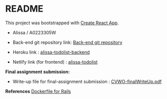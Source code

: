 # README

This project was bootstrapped with [Create React App](https://github.com/facebook/create-react-app).

* Alissa / A0223305W

* Back-end git repository link: [Back-end git repository](https://github.com/alissayarmantho/todo-list-backend)
* Heroku link : [alissa-todolist-backend](https://alissayarmantho-todo-backend.herokuapp.com/)
* Netlify link (for frontend) : [alissa-todolist](https://alissamanthou.netlify.app/)
  
**Final assignment submission:**

* Write-up file for final-assignment submission : [CVWO-finalWriteUp.pdf](https://github.com/alissayarmantho/todo-list-backend/blob/master/CVWO-finalWriteUp.pdf)

**References**
[Dockerfile for Rails](https://github.com/jahangiranwari/rails5-docker-heroku/blob/master/Dockerfile)

